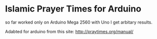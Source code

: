 Islamic Prayer Times for Arduino
===========

so far worked only on Arduino Mega 2560 
with Uno I get arbitary results.

Adabted for arduino from this site: http://praytimes.org/manual/
